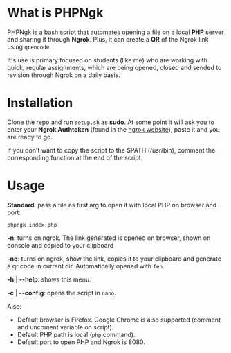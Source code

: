 # What is PHPNgk
PHPNgk is a bash script that automates opening a file on a local **PHP** server and sharing it through **Ngrok**. Plus, it can create a **QR** of the Ngrok link using `qrencode`. 

It's use is primary focused on students (like me) who are working with quick, regular assignments, which are being opened, closed and sended to revision through Ngrok on a daily basis.

# Installation
Clone the repo and run `setup.sh` as **sudo**. At some point it will ask you to enter your **Ngrok Authtoken** (found in the [ngrok website](https://ngrok.com/)), paste it and you are ready to go.

If you don't want to copy the script to the $PATH (/usr/bin), comment the corresponding function at the end of the script.
# Usage
**Standard**: pass a file as first arg to open it with local PHP on browser and port:

    phpngk index.php

**-n**: turns on ngrok. The link generated is opened on browser, shown on console and copied to your clipboard

**-nq**: turns on ngrok, show the link, copies it to your clipboard and generate a qr code in current dir. Automatically opened with `feh`.

**-h** | **--help**: shows this menu.

**-c** | **--config**: opens the script in `nano`.

Also:
- Default browser is Firefox. Google Chrome is also supported (comment and uncoment variable on script).
- Default PHP path is local (`php` command).
- Default port to open PHP and Ngrok is 8080.
